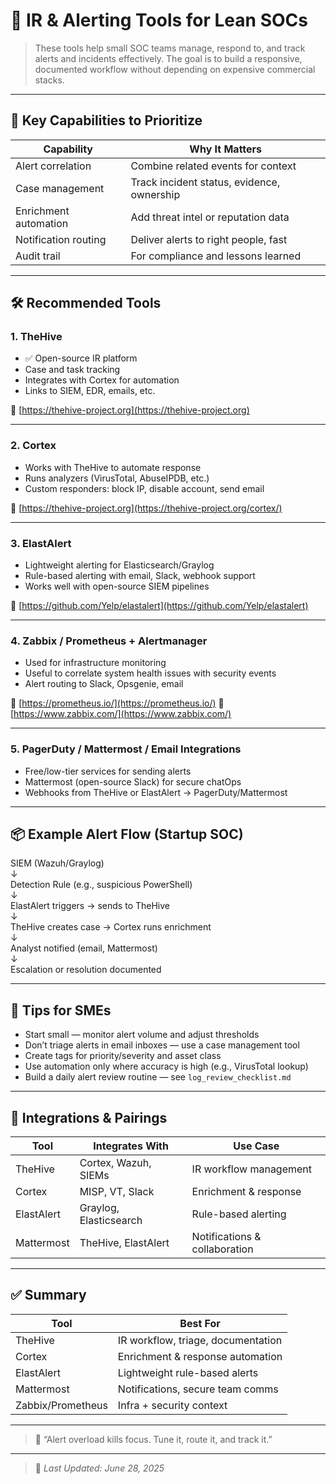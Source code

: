 # 🚨 IR & Alerting Tools for Lean SOCs

> These tools help small SOC teams manage, respond to, and track alerts and incidents effectively. The goal is to build a responsive, documented workflow without depending on expensive commercial stacks.

---

## 🎯 Key Capabilities to Prioritize

| Capability              | Why It Matters                              |
|--------------------------|----------------------------------------------|
| Alert correlation       | Combine related events for context          |
| Case management         | Track incident status, evidence, ownership  |
| Enrichment automation   | Add threat intel or reputation data         |
| Notification routing    | Deliver alerts to right people, fast        |
| Audit trail             | For compliance and lessons learned          |

---

## 🛠️ Recommended Tools

### 1. **TheHive**

- ✅ Open-source IR platform  
- Case and task tracking  
- Integrates with Cortex for automation  
- Links to SIEM, EDR, emails, etc.

🔗 [https://thehive-project.org](https://thehive-project.org)

---

### 2. **Cortex**

- Works with TheHive to automate response  
- Runs analyzers (VirusTotal, AbuseIPDB, etc.)  
- Custom responders: block IP, disable account, send email  

🔗 [https://thehive-project.org](https://thehive-project.org/cortex/)

---

### 3. **ElastAlert**

- Lightweight alerting for Elasticsearch/Graylog  
- Rule-based alerting with email, Slack, webhook support  
- Works well with open-source SIEM pipelines  

🔗 [https://github.com/Yelp/elastalert](https://github.com/Yelp/elastalert)

---

### 4. **Zabbix / Prometheus + Alertmanager**

- Used for infrastructure monitoring  
- Useful to correlate system health issues with security events  
- Alert routing to Slack, Opsgenie, email  

🔗 [https://prometheus.io/](https://prometheus.io/)
🔗 [https://www.zabbix.com/](https://www.zabbix.com/)

---

### 5. **PagerDuty / Mattermost / Email Integrations**

- Free/low-tier services for sending alerts  
- Mattermost (open-source Slack) for secure chatOps  
- Webhooks from TheHive or ElastAlert → PagerDuty/Mattermost

---

## 📦 Example Alert Flow (Startup SOC)

SIEM (Wazuh/Graylog)  
↓  
Detection Rule (e.g., suspicious PowerShell)  
↓  
ElastAlert triggers → sends to TheHive  
↓  
TheHive creates case → Cortex runs enrichment  
↓  
Analyst notified (email, Mattermost)  
↓  
Escalation or resolution documented


---

## 🧠 Tips for SMEs

- Start small — monitor alert volume and adjust thresholds  
- Don’t triage alerts in email inboxes — use a case management tool  
- Create tags for priority/severity and asset class  
- Use automation only where accuracy is high (e.g., VirusTotal lookup)  
- Build a daily alert review routine — see `log_review_checklist.md`

---

## 🔗 Integrations & Pairings

| Tool | Integrates With | Use Case |
|------|------------------|----------|
| TheHive | Cortex, Wazuh, SIEMs | IR workflow management |
| Cortex | MISP, VT, Slack | Enrichment & response |
| ElastAlert | Graylog, Elasticsearch | Rule-based alerting |
| Mattermost | TheHive, ElastAlert | Notifications & collaboration |

---

## ✅ Summary

| Tool        | Best For                           |
|-------------|-------------------------------------|
| TheHive     | IR workflow, triage, documentation |
| Cortex      | Enrichment & response automation   |
| ElastAlert  | Lightweight rule-based alerts      |
| Mattermost  | Notifications, secure team comms   |
| Zabbix/Prometheus | Infra + security context     |

---

> 📣 “Alert overload kills focus. Tune it, route it, and track it.”

---

> 🔄 _Last Updated: June 28, 2025_
